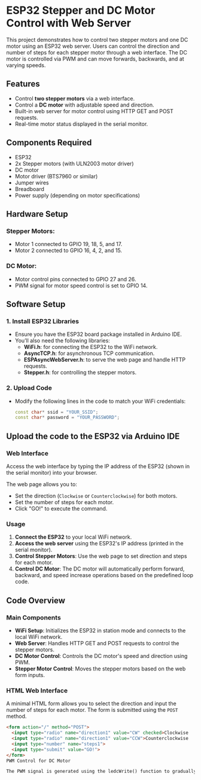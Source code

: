 # ESP32 Stepper and DC Motor Control with Web Server

This project demonstrates how to control two stepper motors and one DC motor using an ESP32 web server. Users can control the direction and number of steps for each stepper motor through a web interface. The DC motor is controlled via PWM and can move forwards, backwards, and at varying speeds.

## Features
- Control **two stepper motors** via a web interface.
- Control a **DC motor** with adjustable speed and direction.
- Built-in web server for motor control using HTTP GET and POST requests.
- Real-time motor status displayed in the serial monitor.

## Components Required
- ESP32
- 2x Stepper motors (with ULN2003 motor driver)
- DC motor
- Motor driver (BTS7960 or similar)
- Jumper wires
- Breadboard
- Power supply (depending on motor specifications)

## Hardware Setup
### Stepper Motors:
- Motor 1 connected to GPIO 19, 18, 5, and 17.
- Motor 2 connected to GPIO 16, 4, 2, and 15.

### DC Motor:
- Motor control pins connected to GPIO 27 and 26.
- PWM signal for motor speed control is set to GPIO 14.

## Software Setup

### 1. Install ESP32 Libraries
- Ensure you have the ESP32 board package installed in Arduino IDE.
- You’ll also need the following libraries:
  - **WiFi.h**: for connecting the ESP32 to the WiFi network.
  - **AsyncTCP.h**: for asynchronous TCP communication.
  - **ESPAsyncWebServer.h**: to serve the web page and handle HTTP requests.
  - **Stepper.h**: for controlling the stepper motors.

### 2. Upload Code
- Modify the following lines in the code to match your WiFi credentials:
  ```cpp
  const char* ssid = "YOUR_SSID";
  const char* password = "YOUR_PASSWORD";
## Upload the code to the ESP32 via Arduino IDE

### Web Interface

Access the web interface by typing the IP address of the ESP32 (shown in the serial monitor) into your browser.

The web page allows you to:
- Set the direction (`Clockwise` or `Counterclockwise`) for both motors.
- Set the number of steps for each motor.
- Click "GO!" to execute the command.

### Usage

1. **Connect the ESP32** to your local WiFi network.
2. **Access the web server** using the ESP32's IP address (printed in the serial monitor).
3. **Control Stepper Motors**: Use the web page to set direction and steps for each motor.
4. **Control DC Motor**: The DC motor will automatically perform forward, backward, and speed increase operations based on the predefined loop code.

## Code Overview

### Main Components

- **WiFi Setup**: Initializes the ESP32 in station mode and connects to the local WiFi network.
- **Web Server**: Handles HTTP GET and POST requests to control the stepper motors.
- **DC Motor Control**: Controls the DC motor's speed and direction using PWM.
- **Stepper Motor Control**: Moves the stepper motors based on the web form inputs.

### HTML Web Interface

A minimal HTML form allows you to select the direction and input the number of steps for each motor. The form is submitted using the `POST` method.

```html
<form action="/" method="POST">
  <input type="radio" name="direction1" value="CW" checked>Clockwise
  <input type="radio" name="direction1" value="CCW">Counterclockwise
  <input type="number" name="steps1">
  <input type="submit" value="GO!">
</form>
PWM Control for DC Motor

The PWM signal is generated using the ledcWrite() function to gradually increase the speed of the DC motor.
